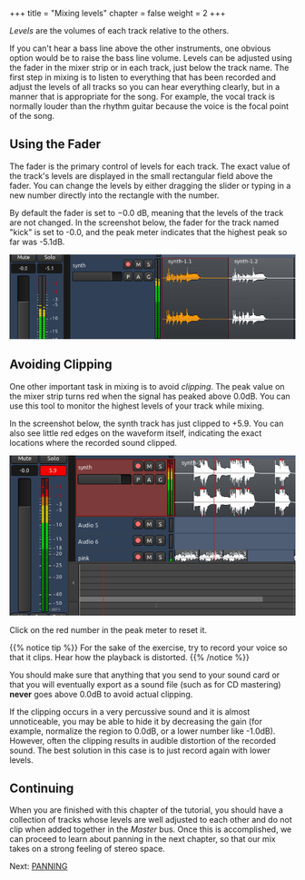 +++
title = "Mixing levels"
chapter = false
weight = 2
+++

_Levels_ are the volumes of each track relative to the others.

If you can't hear a bass line above the other instruments, one obvious option
would be to raise the bass line volume. Levels can be adjusted using the fader
in the mixer strip or in each track, just below the track name. The first step
in mixing is to listen to everything that has been recorded and adjust the
levels of all tracks so you can hear everything clearly, but in a manner that is
appropriate for the song. For example, the vocal track is normally louder than
the rhythm guitar because the voice is the focal point of the song.

## Using the Fader

The fader is the primary control of levels for each track. The exact value of
the track's levels are displayed in the small rectangular field above the fader.
You can change the levels by either dragging the slider or typing in a new
number directly into the rectangle with the number.

By default the fader is set to −0.0 dB, meaning that the levels of the track are
not changed. In the screenshot below, the fader for the track named "kick" is
set to -0.0, and the peak meter indicates that the highest peak so far was
-5.1dB.

![levels1](en/Ardour4_Mixing_Levels_1.png) 

## Avoiding Clipping

One other important task in mixing is to avoid _clipping_. The peak value on
the mixer strip turns red when the signal has peaked above 0.0dB. You can use
this tool to monitor the highest levels of your track while mixing. 

In the screenshot below, the synth track has just clipped to +5.9. You can also
see little red edges on the waveform itself, indicating the exact locations
where the recorded sound clipped. 

![levels2](en/Ardour4_Mixing_Levels_2.png)

Click on the red number in the peak meter to reset it.

{{% notice tip %}}
For the sake of the exercise, try to record your voice so that it clips. Hear
how the playback is distorted.
{{% /notice %}}

You should make sure that anything that you send to your sound card or that you
will eventually export as a sound file (such as for CD mastering) **never** goes
above 0.0dB to avoid actual clipping.

If the clipping occurs in a very percussive sound and it is almost unnoticeable,
you may be able to hide it by decreasing the gain (for example, normalize the
region to 0.0dB, or a lower number like -1.0dB). However, often the clipping
results in audible distortion of the recorded sound. The best solution in this
case is to just record again with lower levels.

## Continuing

When you are finished with this chapter of the tutorial, you should have a
collection of tracks whose levels are well adjusted to each other and do not
clip when added together in the _Master_ bus. Once this is accomplished, we can
proceed to learn about panning in the next chapter, so that our mix takes on a
strong feeling of stereo space.

Next: [PANNING](../panning)
